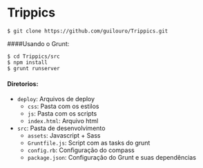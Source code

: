 Trippics
================================

```shell
$ git clone https://github.com/guilouro/Trippics.git
```

####Usando o Grunt:

```shell
$ cd Trippics/src
$ npm install
$ grunt runserver
```


#### Diretorios:
* `deploy`: Arquivos de deploy
	* `css`: Pasta com os estilos
	* `js`: Pasta com os scripts
	* `index.html`: Arquivo html
* `src`: Pasta de desenvolvimento
	* `assets`: Javascript + Sass
	* `Gruntfile.js`: Script com as tasks do grunt
	* `config.rb`: Configuração do compass
	* `package.json`: Configuração do Grunt e suas dependências